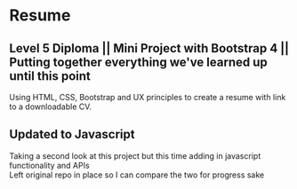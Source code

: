 # Resume

## Level 5 Diploma || Mini Project with Bootstrap 4 || Putting together everything we've learned up until this point

Using HTML, CSS, Bootstrap and UX principles to create a resume with link to a downloadable CV.

## Updated to Javascript

Taking a second look at this project but this time adding in javascript functionality and APIs  
Left original repo in place so I can compare the two for progress sake
